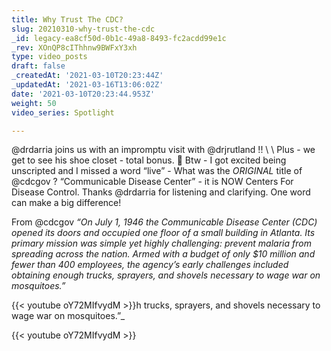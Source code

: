 ```yaml
---
title: Why Trust The CDC?
slug: 20210310-why-trust-the-cdc
_id: legacy-ea8cf50d-0b1c-49a8-8493-fc2acdd99e1c
_rev: XOnQP8cIThhnw9BWFxY3xh
type: video_posts
draft: false
_createdAt: '2021-03-10T20:23:44Z'
_updatedAt: '2021-03-16T13:06:02Z'
date: '2021-03-10T20:23:44.953Z'
weight: 50
video_series: Spotlight

---
```

@drdarria joins us with an impromptu visit with @drjrutland !! \ \ Plus - we get to see his shoe closet - total bonus. 👟 Btw - I got excited being unscripted and I missed a word “live” - What was the *ORIGINAL* title of @cdcgov ? “Communicable Disease Center” - it is NOW Centers For Disease Control. Thanks @drdarria for listening and clarifying. One word can make a big difference!

From @cdcgov _“On July 1, 1946 the Communicable Disease Center (CDC) opened its doors and occupied one floor of a small building in Atlanta. Its primary mission was simple yet highly challenging: prevent malaria from spreading across the nation. Armed with a budget of only $10 million and fewer than 400 employees, the agency’s early challenges included obtaining enough trucks, sprayers, and shovels necessary to wage war on mosquitoes.”_

{{< youtube oY72MIfvydM >}}h trucks, sprayers, and shovels necessary to wage war on mosquitoes.”_

{{< youtube oY72MIfvydM >}}
